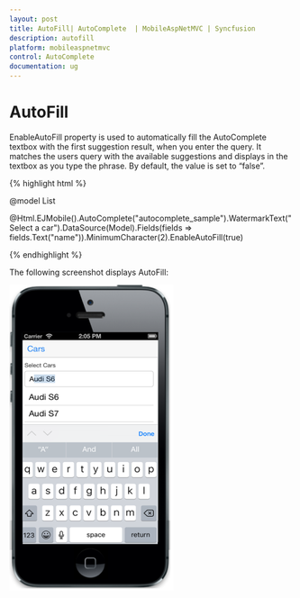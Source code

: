 ```yaml
---
layout: post
title: AutoFill| AutoComplete  | MobileAspNetMVC | Syncfusion
description: autofill
platform: mobileaspnetmvc
control: AutoComplete 
documentation: ug
---
```


# AutoFill

EnableAutoFill property is used to automatically fill the AutoComplete textbox with the first suggestion result, when you enter the query. It matches the users query with the available suggestions and displays in the textbox as you type the phrase. By default, the value is set to “false”.


{% highlight html %}

@model List<Cars>

 @Html.EJMobile().AutoComplete("autocomplete_sample").WatermarkText("Select a car").DataSource(Model).Fields(fields => fields.Text("name")).MinimumCharacter(2).EnableAutoFill(true)
 
{% endhighlight %}


The following screenshot displays AutoFill:

![](AutoFill_images/AutoFill_img1.png)



